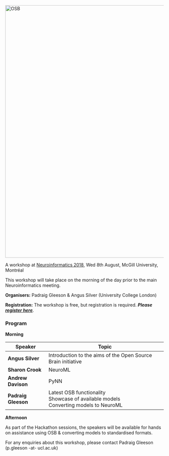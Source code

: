 

<img alt="OSB" src="https://raw.githubusercontent.com/OpenSourceBrain/OSB_Documentation/master/resources/images/osb2018.png" width="800"/>

A workshop at [Neuroinformatics 2018](http://www.neuroinformatics2018.org), Wed 8th August,  McGill University, Montréal 

This workshop will take place on the morning of the day prior to the main Neuroinformatics meeting.

**Organisers:** Padraig Gleeson & Angus Silver (University College London)

**Registration:** The workshop is free, but registration is required. _**Please [register here](https://www.eventbrite.com/e/open-source-brain-workshop-2018-tickets-46115287065)**_.

### Program

**Morning**

| Speaker | Topic |
| ------------- | ------------- |
| **Angus Silver** | Introduction to the aims of the Open Source Brain initiative |
| **Sharon Crook** | NeuroML |
| **Andrew Davison** | PyNN |
| **Padraig Gleeson** | Latest OSB functionality <br/> Showcase of available models<br/> Converting models to NeuroML |


**Afternoon**

As part of the Hackathon sessions, the speakers will be available for hands on assistance 
using OSB & converting models to standardised formats. 



For any enquiries about this workshop, please contact Padraig Gleeson (p.gleeson -at- ucl.ac.uk)

